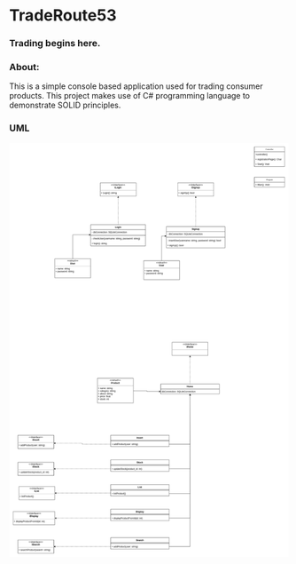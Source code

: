 # TradeRoute53

### Trading begins here.


### About:
This is a simple console based application used for trading consumer products. This project makes use of C# programming language to demonstrate SOLID
principles.


### UML

![UML](UML.png)
